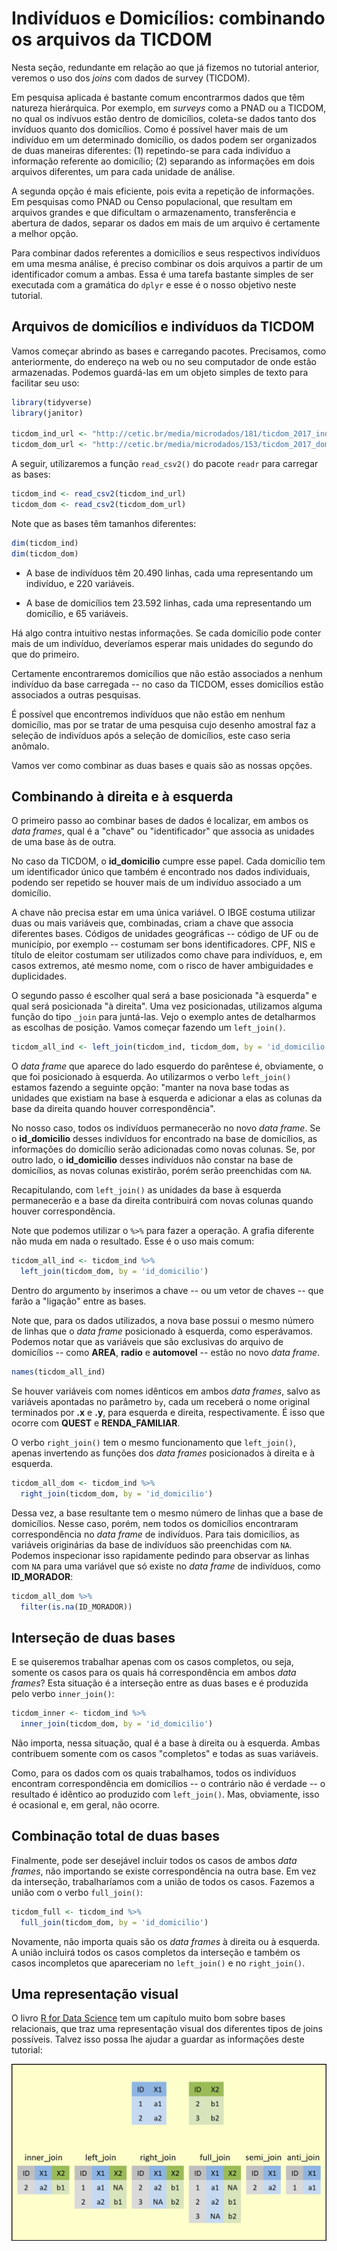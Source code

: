 # Indivíduos e Domicílios: combinando os arquivos da TICDOM

Nesta seção, redundante em relação ao que já fizemos no tutorial anterior, veremos o uso dos _joins_ com dados de survey (TICDOM).

Em pesquisa aplicada é bastante comum encontrarmos dados que têm natureza hierárquica. Por exemplo, em _surveys_ como a PNAD ou a TICDOM, no qual os indívuos estão dentro de domicílios, coleta-se dados tanto dos invíduos quanto dos domicílios. Como é possível haver mais de um indivíduo em um determinado domicílio, os dados podem ser organizados de duas maneiras diferentes: (1) repetindo-se para cada indivíduo a informação referente ao domicílio; (2) separando as informações em dois arquivos diferentes, um para cada unidade de análise.

A segunda opção é mais eficiente, pois evita a repetição de informações. Em pesquisas como PNAD ou Censo populacional, que resultam em arquivos grandes e que dificultam o armazenamento, transferência e abertura de dados, separar os dados em mais de um arquivo é certamente a melhor opção.

Para combinar dados referentes a domicílios e seus respectivos indivíduos em uma mesma análise, é preciso combinar os dois arquivos a partir de um identificador comum a ambas. Essa é uma tarefa bastante simples de ser executada com a gramática do `dplyr` e esse é o nosso objetivo neste tutorial.

## Arquivos de domicílios e indivíduos da TICDOM

Vamos começar abrindo as bases e carregando pacotes. Precisamos, como anteriormente, do endereço na web ou no seu computador de onde estão armazenadas. Podemos guardá-las em um objeto simples de texto para facilitar seu uso:

``` r
library(tidyverse)
library(janitor)

ticdom_ind_url <- "http://cetic.br/media/microdados/181/ticdom_2017_individuos_base_de_microdados_v1.3.csv"
ticdom_dom_url <- "http://cetic.br/media/microdados/153/ticdom_2017_domicilios_base_de_microdados_v1.1.csv"
```

A seguir, utilizaremos a função `read_csv2()` do pacote `readr` para carregar as bases:

``` r
ticdom_ind <- read_csv2(ticdom_ind_url)
ticdom_dom <- read_csv2(ticdom_dom_url)
```

Note que as bases têm tamanhos diferentes:

``` r
dim(ticdom_ind)
dim(ticdom_dom)
```

* A base de indivíduos têm 20.490 linhas, cada uma representando um indivíduo, e 220 variáveis.

* A base de domicílios tem 23.592 linhas, cada uma representando um domicílio, e 65 variáveis.

Há algo contra intuitivo nestas informações. Se cada domicílio pode conter mais de um indivíduo, deveríamos esperar mais unidades do segundo do que do primeiro.

Certamente encontraremos domicílios que não estão associados a nenhum indivíduo da base carregada -- no caso da TICDOM, esses domicílios estão associados a outras pesquisas.

É possível que encontremos indivíduos que não estão em nenhum domicílio, mas por se tratar de uma pesquisa cujo desenho amostral faz a seleção de indivíduos após a seleção de domicílios, este caso seria anômalo.

Vamos ver como combinar as duas bases e quais são as nossas opções.

## Combinando à direita e à esquerda

O primeiro passo ao combinar bases de dados é localizar, em ambos os _data frames_, qual é a "chave" ou "identificador" que associa as unidades de uma base às de outra.

No caso da TICDOM, o **id_domicilio** cumpre esse papel. Cada domicílio tem um identificador único que também é encontrado nos dados individuais, podendo ser repetido se houver mais de um indivíduo associado a um domicílio.

A chave não precisa estar em uma única variável. O IBGE costuma utilizar duas ou mais variáveis que, combinadas, criam a chave que associa diferentes bases. Códigos de unidades geográficas -- código de UF ou de município, por exemplo -- costumam ser bons identificadores. CPF, NIS e título de eleitor costumam ser utilizados como chave para indivíduos, e, em casos extremos, até mesmo nome, com o risco de haver ambiguidades e duplicidades.

O segundo passo é escolher qual será a base posicionada "à esquerda" e qual será posicionada "à direita". Uma vez posicionadas, utilizamos alguma função do tipo `_join` para juntá-las. Vejo o exemplo antes de detalharmos as escolhas de posição. Vamos começar fazendo um `left_join()`.

``` r
ticdom_all_ind <- left_join(ticdom_ind, ticdom_dom, by = 'id_domicilio')
```

O _data frame_ que aparece do lado esquerdo do parêntese é, obviamente, o que foi posicionado à esquerda. Ao utilizarmos o verbo `left_join()` estamos fazendo a seguinte opção: "manter na nova base todas as unidades que existiam na base à esquerda e adicionar a elas as colunas da base da direita quando houver correspondência".

No nosso caso, todos os indivíduos permanecerão no novo _data frame_. Se o **id_domicilio** desses indivíduos for encontrado na base de domicílios, as informações do domicílio serão adicionadas como novas colunas. Se, por outro lado, o **id_domicilio** desses indivíduos não constar na base de domicílios, as novas colunas existirão, porém serão preenchidas com `NA`.

Recapitulando, com `left_join()` as unidades da base à esquerda permanecerão e a base da direita contribuirá com novas colunas quando houver correspondência.

Note que podemos utilizar o `%>%` para fazer a operação. A grafia diferente não muda em nada o resultado. Esse é o uso mais comum:

``` r
ticdom_all_ind <- ticdom_ind %>%
  left_join(ticdom_dom, by = 'id_domicilio')
```

Dentro do argumento `by` inserimos a chave -- ou um vetor de chaves -- que farão a "ligação" entre as bases.

Note que, para os dados utilizados, a nova base possui o mesmo número de linhas que o _data frame_ posicionado à esquerda, como esperávamos. Podemos notar que as variáveis que são exclusivas do arquivo de domicílios -- como **AREA**, **radio** e **automovel** -- estão no novo _data frame_.

``` r
names(ticdom_all_ind)
```

Se houver variáveis com nomes idênticos em ambos _data frames_, salvo as variáveis apontadas no parâmetro `by`, cada um receberá o nome original terminados por **.x** e **.y**, para esquerda e direita, respectivamente. É isso que ocorre com **QUEST** e **RENDA_FAMILIAR**.

O verbo `right_join()` tem o mesmo funcionamento que `left_join()`, apenas invertendo as funções dos _data frames_ posicionados à direita e à esquerda.

``` r
ticdom_all_dom <- ticdom_ind %>%
  right_join(ticdom_dom, by = 'id_domicilio')
```

Dessa vez, a base resultante tem o mesmo número de linhas que a base de domicílios. Nesse caso, porém, nem todos os domicílios encontraram correspondência no _data frame_ de indivíduos. Para tais domicílios, as variáveis originárias da base de indivíduos são preenchidas com `NA`. Podemos inspecionar isso rapidamente pedindo para observar as linhas com `NA` para uma variável que só existe no _data frame_ de indivíduos, como **ID_MORADOR**:

``` r
ticdom_all_dom %>% 
  filter(is.na(ID_MORADOR))
```

## Interseção de duas bases

E se quiseremos trabalhar apenas com os casos completos, ou seja, somente os casos para os quais há correspondência em ambos _data frames_? Esta situação é a interseção entre as duas bases e é produzida pelo verbo `inner_join()`:

``` r
ticdom_inner <- ticdom_ind %>%
  inner_join(ticdom_dom, by = 'id_domicilio')
```

Não importa, nessa situação, qual é a base à direita ou à esquerda. Ambas contribuem somente com os casos "completos" e todas as suas variáveis.

Como, para os dados com os quais trabalhamos, todos os indivíduos encontram correspondência em domicílios -- o contrário não é verdade -- o resultado é idêntico ao produzido com `left_join()`. Mas, obviamente, isso é ocasional e, em geral, não ocorre.

## Combinação total de duas bases

Finalmente, pode ser desejável incluir todos os casos de ambos _data frames_, não importando se existe correspondência na outra base. Em vez da interseção, trabalharíamos com a união de todos os casos. Fazemos a união com o verbo `full_join()`:

``` r
ticdom_full <- ticdom_ind %>%
  full_join(ticdom_dom, by = 'id_domicilio')
```

Novamente, não importa quais são os _data frames_ à direita ou à esquerda. A união incluirá todos os casos completos da interseção e também os casos incompletos que apareceriam no `left_join()` e no `right_join()`.

## Uma representação visual

O livro [R for Data Science](https://r4ds.had.co.nz/relational-data.html) tem um capítulo muito bom sobre bases relacionais, que traz uma representação visual dos diferentes tipos de joins possíveis. Talvez isso possa lhe ajudar a guardar as informações deste tutorial:

![Representação visual de joins](dplyr_joins.png)
